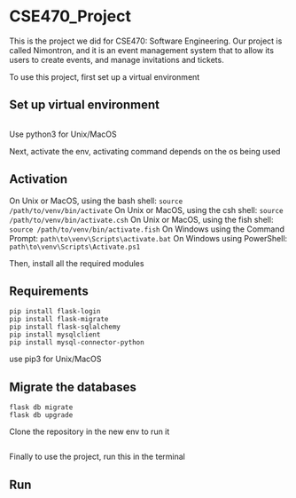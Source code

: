 ﻿# CSE470_Project
This is the project we did for CSE470: Software Engineering. Our project is called Nimontron, and it is an event management system that to allow its users to create events, and manage invitations and tickets.

To use this project, first set up a virtual environment 


## Set up virtual environment

```python -m venv /path/to/directory
```
Use python3 for Unix/MacOS

Next, activate the env, activating command depends on the os being used


## Activation

On Unix or MacOS, using the bash shell: ```source /path/to/venv/bin/activate```
On Unix or MacOS, using the csh shell: ```source /path/to/venv/bin/activate.csh```
On Unix or MacOS, using the fish shell: ```source /path/to/venv/bin/activate.fish```
On Windows using the Command Prompt: ```path\to\venv\Scripts\activate.bat```
On Windows using PowerShell: ```path\to\venv\Scripts\Activate.ps1```

Then, install all the required modules


## Requirements

```pip install flask
pip install flask-login
pip install flask-migrate
pip install flask-sqlalchemy
pip install mysqlclient
pip install mysql-connector-python
```

use pip3 for Unix/MacOS


## Migrate the databases

```flask db init
flask db migrate
flask db upgrade
```


Clone the repository in the new env to run it

```https://github.com/Tahmimh15/CSE470_Project.git
```

Finally to use the project, run this in the terminal


## Run

```flask run
```